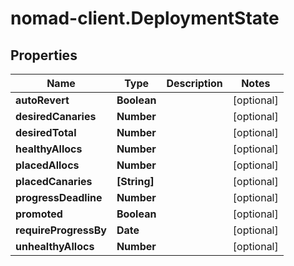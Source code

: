 # nomad-client.DeploymentState

## Properties

Name | Type | Description | Notes
------------ | ------------- | ------------- | -------------
**autoRevert** | **Boolean** |  | [optional] 
**desiredCanaries** | **Number** |  | [optional] 
**desiredTotal** | **Number** |  | [optional] 
**healthyAllocs** | **Number** |  | [optional] 
**placedAllocs** | **Number** |  | [optional] 
**placedCanaries** | **[String]** |  | [optional] 
**progressDeadline** | **Number** |  | [optional] 
**promoted** | **Boolean** |  | [optional] 
**requireProgressBy** | **Date** |  | [optional] 
**unhealthyAllocs** | **Number** |  | [optional] 



